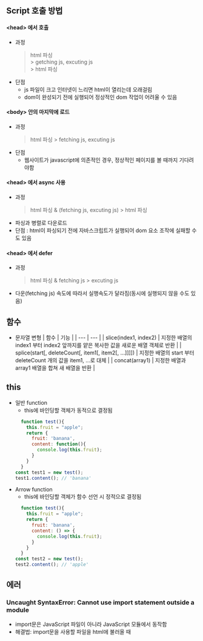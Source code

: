 ## Script 호출 방법
#### \<head> 에서 호출
* 과정
  > html 파싱
  > <br>> getching js, excuting js
  > <br>> html 파싱
* 단점
  * js 파일이 크고 인터넷이 느리면 html이 열리는데 오래걸림
  * dom이 완성되기 전에 실행되어 정상적인 dom 작업이 어려울 수 있음
#### \<body> 안의 마지막에 로드
* 과정
  > html 파싱 > fetching js, excuting js
* 단점
  * 웹사이트가 javascript에 의존적인 경우, 정상적인 페이지를 볼 때까지 기다려야함
#### \<head> 에서 async 사용
* 과정
  > html 파싱 & (fetching js, excuting js) > html 파싱
* 파싱과 병렬로 다운로드
* 단점 : html이 파싱되기 전에 자바스크립트가 실행되어 dom 요소 조작에 실패할 수도 있음
#### \<head> 에서 defer
* 과정
  > html 파싱 & fetching js > excuting js
* 다운(fetching js) 속도에 따라서 실행속도가 달라짐(동시에 실행되지 않을 수도 있음)

## 함수
* 문자열 변형
  | 함수 | 기능 |
  | --- | --- |
  | slice(index1, index2) | 지정한 배열의 index1 부터 index2 앞까지를 얕은 복사한 값을 새로운 배열 객체로 반환 |
  | splice(start[, deleteCount[, item1[, item2[, ...]]]]) | 지정한 배열의 start 부터 deleteCount 개의 값을 item1, ...로 대체 |
  | concat(array1) | 지정한 배열과 array1 배열을 합쳐 새 배열을 반환 | 

## this
* 일반 function
  * this에 바인딩할 객체가 동적으로 결정됨
  ```javascript
    function test(){
      this.fruit = "apple";
      return {
        fruit: 'banana',
        content: function(){
          console.log(this.fruit);
        }
      }
    }
  const test1 = new test();
  test1.content(); // 'banana'
  ```
* Arrow function
  * this에 바인딩할 객체가 함수 선언 시 정적으로 결정됨
  ```javascript
    function test(){
      this.fruit = "apple";
      return {
        fruit: 'banana',
        content: () => {
          console.log(this.fruit);
        }
      }
    }
  const test2 = new test();
  test2.content(); // 'apple'
  ```



## 에러
### Uncaught SyntaxError: Cannot use import statement outside a module
* import문은 JavaScript 파일이 아니라 JavaScript 모듈에서 동작함
* 해결법: import문을 사용할 파일을 html에 불러올 때 <script>태그에 type="module" 이라는 속성을 추가함
  * JavaScript 파일 예
    ```javascript
      // 파일명 = testFile.js
      import testModule from './testModule.js';
      console.log(testModule());
    ```
  * HTML 파일 예
    ```html
    ...
    <html>
      <header>
        ...
        <script src="./testModule.js"></script>
      </header>
      <body>
        ...
        <script type="module" src="./testFile.js"></script>
      </body>
      ...
    </html>
    ```